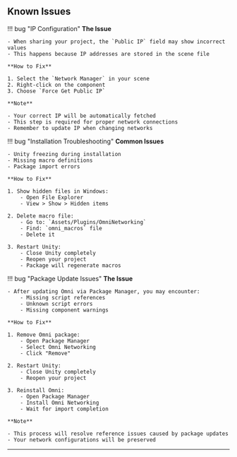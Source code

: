 ## Known Issues

!!! bug "IP Configuration"
    **The Issue**

    - When sharing your project, the `Public IP` field may show incorrect values
    - This happens because IP addresses are stored in the scene file
    
    **How to Fix**

    1. Select the `Network Manager` in your scene
    2. Right-click on the component
    3. Choose `Force Get Public IP`
    
    **Note**

    - Your correct IP will be automatically fetched
    - This step is required for proper network connections
    - Remember to update IP when changing networks

!!! bug "Installation Troubleshooting"
    **Common Issues**

    - Unity freezing during installation
    - Missing macro definitions
    - Package import errors
    
    **How to Fix**

    1. Show hidden files in Windows:
        - Open File Explorer
        - View > Show > Hidden items
    
    2. Delete macro file:
        - Go to: `Assets/Plugins/OmniNetworking`
        - Find: `omni_macros` file
        - Delete it
    
    3. Restart Unity:
        - Close Unity completely
        - Reopen your project
        - Package will regenerate macros

!!! bug "Package Update Issues"
    **The Issue**

    - After updating Omni via Package Manager, you may encounter:
        - Missing script references
        - Unknown script errors
        - Missing component warnings
    
    **How to Fix**

    1. Remove Omni package:
        - Open Package Manager
        - Select Omni Networking
        - Click "Remove"
    
    2. Restart Unity:
        - Close Unity completely
        - Reopen your project
    
    3. Reinstall Omni:
        - Open Package Manager
        - Install Omni Networking
        - Wait for import completion

    **Note**
    
    - This process will resolve reference issues caused by package updates
    - Your network configurations will be preserved

---